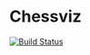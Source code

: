 # Chessviz
[![Build Status](https://travis-ci.org/ladyshkin-aleksei/Chessviz.svg?branch=develop)](https://travis-ci.org/ladyshkin-aleksei/Chessviz)
